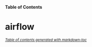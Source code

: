 **Table of Contents**

# airflow

<small><i><a href='http://ecotrust-canada.github.io/markdown-toc/'>Table of contents generated with markdown-toc</a></i></small>
